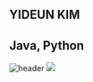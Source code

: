 ## YIDEUN KIM

## Java, Python
![header](https://capsule-render.vercel.app/api?type=waving_이름&color=gradient&height=300&section=header&text=김이든)
<img src="https://img.shields.io/badge/Python-3776AB?style=flat-square&logo=Python&logoColor=white"/>
